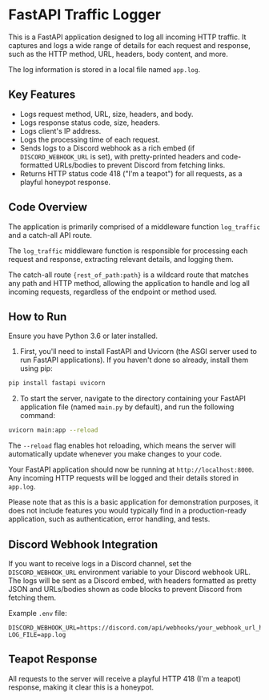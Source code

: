 # FastAPI Traffic Logger

This is a FastAPI application designed to log all incoming HTTP traffic. It captures and logs a wide range of details for each request and response, such as the HTTP method, URL, headers, body content, and more.

The log information is stored in a local file named `app.log`.

## Key Features

- Logs request method, URL, size, headers, and body.
- Logs response status code, size, headers.
- Logs client's IP address.
- Logs the processing time of each request.
- Sends logs to a Discord webhook as a rich embed (if `DISCORD_WEBHOOK_URL` is set), with pretty-printed headers and code-formatted URLs/bodies to prevent Discord from fetching links.
- Returns HTTP status code 418 ("I'm a teapot") for all requests, as a playful honeypot response.

## Code Overview

The application is primarily comprised of a middleware function `log_traffic` and a catch-all API route.

The `log_traffic` middleware function is responsible for processing each request and response, extracting relevant details, and logging them.

The catch-all route `{rest_of_path:path}` is a wildcard route that matches any path and HTTP method, allowing the application to handle and log all incoming requests, regardless of the endpoint or method used.

## How to Run

Ensure you have Python 3.6 or later installed.

1. First, you'll need to install FastAPI and Uvicorn (the ASGI server used to run FastAPI applications). If you haven't done so already, install them using pip:

```bash
pip install fastapi uvicorn
```

2. To start the server, navigate to the directory containing your FastAPI application file (named `main.py` by default), and run the following command:

```bash
uvicorn main:app --reload
```

The `--reload` flag enables hot reloading, which means the server will automatically update whenever you make changes to your code.

Your FastAPI application should now be running at `http://localhost:8000`. Any incoming HTTP requests will be logged and their details stored in `app.log`.

Please note that as this is a basic application for demonstration purposes, it does not include features you would typically find in a production-ready application, such as authentication, error handling, and tests.

## Discord Webhook Integration

If you want to receive logs in a Discord channel, set the `DISCORD_WEBHOOK_URL` environment variable to your Discord webhook URL. The logs will be sent as a Discord embed, with headers formatted as pretty JSON and URLs/bodies shown as code blocks to prevent Discord from fetching them.

Example `.env` file:

```
DISCORD_WEBHOOK_URL=https://discord.com/api/webhooks/your_webhook_url_here
LOG_FILE=app.log
```

## Teapot Response

All requests to the server will receive a playful HTTP 418 (I'm a teapot) response, making it clear this is a honeypot.